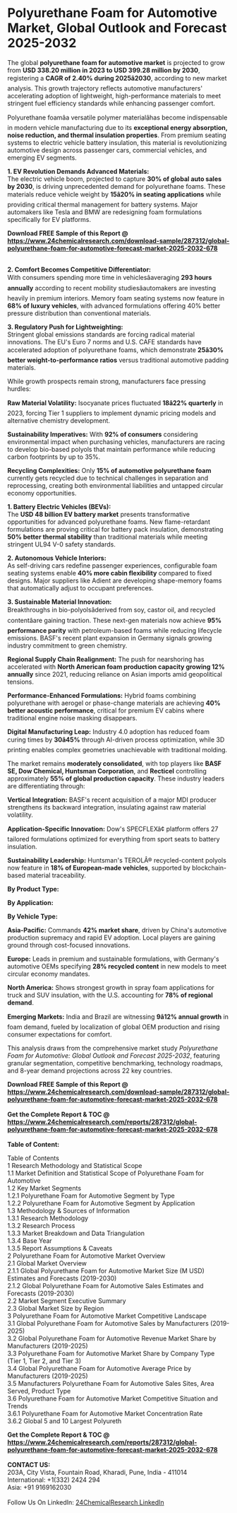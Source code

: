 <h1>Polyurethane Foam for Automotive Market, Global Outlook and Forecast 2025-2032</h1><p>The global <strong>polyurethane foam for automotive market</strong> is projected to grow from <strong>USD 338.20 million in 2023 to USD 399.28 million by 2030</strong>, registering a <strong>CAGR of 2.40% during 2025â2030</strong>, according to new market analysis. This growth trajectory reflects automotive manufacturers' accelerating adoption of lightweight, high-performance materials to meet stringent fuel efficiency standards while enhancing passenger comfort.</p><p>Polyurethane foamâa versatile polymer materialâhas become indispensable in modern vehicle manufacturing due to its <strong>exceptional energy absorption, noise reduction, and thermal insulation properties</strong>. From premium seating systems to electric vehicle battery insulation, this material is revolutionizing automotive design across passenger cars, commercial vehicles, and emerging EV segments.</p><p><strong>1. EV Revolution Demands Advanced Materials:</strong><br>
The electric vehicle boom, projected to capture <strong>30% of global auto sales by 2030</strong>, is driving unprecedented demand for polyurethane foams. These materials reduce vehicle weight by <strong>15â20% in seating applications</strong> while providing critical thermal management for battery systems. Major automakers like Tesla and BMW are redesigning foam formulations specifically for EV platforms.</p><div><b>Download FREE Sample of this Report @ 
            <a href="https://www.24chemicalresearch.com/download-sample/287312/global-polyurethane-foam-for-automotive-forecast-market-2025-2032-678">
            https://www.24chemicalresearch.com/download-sample/287312/global-polyurethane-foam-for-automotive-forecast-market-2025-2032-678</a></b></div><br><p><strong>2. Comfort Becomes Competitive Differentiator:</strong><br>
With consumers spending more time in vehiclesâaveraging <strong>293 hours annually</strong> according to recent mobility studiesâautomakers are investing heavily in premium interiors. Memory foam seating systems now feature in <strong>68% of luxury vehicles</strong>, with advanced formulations offering 40% better pressure distribution than conventional materials.</p><p><strong>3. Regulatory Push for Lightweighting:</strong><br>
Stringent global emissions standards are forcing radical material innovations. The EU's Euro 7 norms and U.S. CAFE standards have accelerated adoption of polyurethane foams, which demonstrate <strong>25â30% better weight-to-performance ratios</strong> versus traditional automotive padding materials.</p><p>While growth prospects remain strong, manufacturers face pressing hurdles:</p><p><strong>Raw Material Volatility:</strong> Isocyanate prices fluctuated <strong>18â22% quarterly</strong> in 2023, forcing Tier 1 suppliers to implement dynamic pricing models and alternative chemistry development.</p><p><strong>Sustainability Imperatives:</strong> With <strong>92% of consumers</strong> considering environmental impact when purchasing vehicles, manufacturers are racing to develop bio-based polyols that maintain performance while reducing carbon footprints by up to 35%.</p><p><strong>Recycling Complexities:</strong> Only <strong>15% of automotive polyurethane foam</strong> currently gets recycled due to technical challenges in separation and reprocessing, creating both environmental liabilities and untapped circular economy opportunities.</p><p><strong>1. Battery Electric Vehicles (BEVs):</strong><br>
The <strong>USD 48 billion EV battery market</strong> presents transformative opportunities for advanced polyurethane foams. New flame-retardant formulations are proving critical for battery pack insulation, demonstrating <strong>50% better thermal stability</strong> than traditional materials while meeting stringent UL94 V-0 safety standards.</p><p><strong>2. Autonomous Vehicle Interiors:</strong><br>
As self-driving cars redefine passenger experiences, configurable foam seating systems enable <strong>40% more cabin flexibility</strong> compared to fixed designs. Major suppliers like Adient are developing shape-memory foams that automatically adjust to occupant preferences.</p><p><strong>3. Sustainable Material Innovation:</strong><br>
Breakthroughs in bio-polyolsâderived from soy, castor oil, and recycled contentâare gaining traction. These next-gen materials now achieve <strong>95% performance parity</strong> with petroleum-based foams while reducing lifecycle emissions. BASF's recent plant expansion in Germany signals growing industry commitment to green chemistry.</p><p><strong>Regional Supply Chain Realignment:</strong> The push for nearshoring has accelerated with <strong>North American foam production capacity growing 12% annually</strong> since 2021, reducing reliance on Asian imports amid geopolitical tensions.</p><p><strong>Performance-Enhanced Formulations:</strong> Hybrid foams combining polyurethane with aerogel or phase-change materials are achieving <strong>40% better acoustic performance</strong>, critical for premium EV cabins where traditional engine noise masking disappears.</p><p><strong>Digital Manufacturing Leap:</strong> Industry 4.0 adoption has reduced foam curing times by <strong>30â45%</strong> through AI-driven process optimization, while 3D printing enables complex geometries unachievable with traditional molding.</p><p>The market remains <strong>moderately consolidated</strong>, with top players like <strong>BASF SE, Dow Chemical, Huntsman Corporation</strong>, and <strong>Recticel</strong> controlling approximately <strong>55% of global production capacity</strong>. These industry leaders are differentiating through:</p><p><strong>Vertical Integration:</strong> BASF's recent acquisition of a major MDI producer strengthens its backward integration, insulating against raw material volatility.</p><p><strong>Application-Specific Innovation:</strong> Dow's SPECFLEXâ¢ platform offers 27 tailored formulations optimized for everything from sport seats to battery insulation.</p><p><strong>Sustainability Leadership:</strong> Huntsman's TEROLÂ® recycled-content polyols now feature in <strong>18% of European-made vehicles</strong>, supported by blockchain-based material traceability.</p><p><strong>By Product Type:</strong></p><p><strong>By Application:</strong></p><p><strong>By Vehicle Type:</strong></p><p><strong>Asia-Pacific:</strong> Commands <strong>42% market share</strong>, driven by China's automotive production supremacy and rapid EV adoption. Local players are gaining ground through cost-focused innovations.</p><p><strong>Europe:</strong> Leads in premium and sustainable formulations, with Germany's automotive OEMs specifying <strong>28% recycled content</strong> in new models to meet circular economy mandates.</p><p><strong>North America:</strong> Shows strongest growth in spray foam applications for truck and SUV insulation, with the U.S. accounting for <strong>78% of regional demand</strong>.</p><p><strong>Emerging Markets:</strong> India and Brazil are witnessing <strong>9â12% annual growth</strong> in foam demand, fueled by localization of global OEM production and rising consumer expectations for comfort.</p><p>This analysis draws from the comprehensive market study <em>Polyurethane Foam for Automotive: Global Outlook and Forecast 2025-2032</em>, featuring granular segmentation, competitive benchmarking, technology roadmaps, and 8-year demand projections across 22 key countries.</p><div><b>Download FREE Sample of this Report @ 
            <a href="https://www.24chemicalresearch.com/download-sample/287312/global-polyurethane-foam-for-automotive-forecast-market-2025-2032-678">
            https://www.24chemicalresearch.com/download-sample/287312/global-polyurethane-foam-for-automotive-forecast-market-2025-2032-678</a></b></div><br><div><b>Get the Complete Report & TOC @ 
            <a href="https://www.24chemicalresearch.com/reports/287312/global-polyurethane-foam-for-automotive-forecast-market-2025-2032-678">
            https://www.24chemicalresearch.com/reports/287312/global-polyurethane-foam-for-automotive-forecast-market-2025-2032-678</a></b></div><br>
            <b>Table of Content:</b><p>Table of Contents<br />
1 Research Methodology and Statistical Scope<br />
1.1 Market Definition and Statistical Scope of Polyurethane Foam for Automotive<br />
1.2 Key Market Segments<br />
1.2.1 Polyurethane Foam for Automotive Segment by Type<br />
1.2.2 Polyurethane Foam for Automotive Segment by Application<br />
1.3 Methodology & Sources of Information<br />
1.3.1 Research Methodology<br />
1.3.2 Research Process<br />
1.3.3 Market Breakdown and Data Triangulation<br />
1.3.4 Base Year<br />
1.3.5 Report Assumptions & Caveats<br />
2 Polyurethane Foam for Automotive Market Overview<br />
2.1 Global Market Overview<br />
2.1.1 Global Polyurethane Foam for Automotive Market Size (M USD) Estimates and Forecasts (2019-2030)<br />
2.1.2 Global Polyurethane Foam for Automotive Sales Estimates and Forecasts (2019-2030)<br />
2.2 Market Segment Executive Summary<br />
2.3 Global Market Size by Region<br />
3 Polyurethane Foam for Automotive Market Competitive Landscape<br />
3.1 Global Polyurethane Foam for Automotive Sales by Manufacturers (2019-2025)<br />
3.2 Global Polyurethane Foam for Automotive Revenue Market Share by Manufacturers (2019-2025)<br />
3.3 Polyurethane Foam for Automotive Market Share by Company Type (Tier 1, Tier 2, and Tier 3)<br />
3.4 Global Polyurethane Foam for Automotive Average Price by Manufacturers (2019-2025)<br />
3.5 Manufacturers Polyurethane Foam for Automotive Sales Sites, Area Served, Product Type<br />
3.6 Polyurethane Foam for Automotive Market Competitive Situation and Trends<br />
3.6.1 Polyurethane Foam for Automotive Market Concentration Rate<br />
3.6.2 Global 5 and 10 Largest Polyureth</p><div><b>Get the Complete Report & TOC @ 
            <a href="https://www.24chemicalresearch.com/reports/287312/global-polyurethane-foam-for-automotive-forecast-market-2025-2032-678">
            https://www.24chemicalresearch.com/reports/287312/global-polyurethane-foam-for-automotive-forecast-market-2025-2032-678</a></b></div><br><b>CONTACT US:</b><br>
            203A, City Vista, Fountain Road, Kharadi, Pune, India - 411014<br>
            International: +1(332) 2424 294<br>
            Asia: +91 9169162030 <br><br>
            Follow Us On LinkedIn: <a href="https://www.linkedin.com/company/24chemicalresearch/">24ChemicalResearch LinkedIn</a>